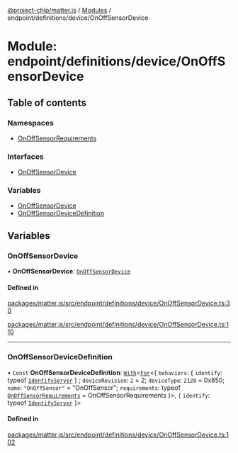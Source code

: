 [@project-chip/matter.js](../README.md) / [Modules](../modules.md) / endpoint/definitions/device/OnOffSensorDevice

# Module: endpoint/definitions/device/OnOffSensorDevice

## Table of contents

### Namespaces

- [OnOffSensorRequirements](endpoint_definitions_device_OnOffSensorDevice.OnOffSensorRequirements.md)

### Interfaces

- [OnOffSensorDevice](../interfaces/endpoint_definitions_device_OnOffSensorDevice.OnOffSensorDevice.md)

### Variables

- [OnOffSensorDevice](endpoint_definitions_device_OnOffSensorDevice.md#onoffsensordevice)
- [OnOffSensorDeviceDefinition](endpoint_definitions_device_OnOffSensorDevice.md#onoffsensordevicedefinition)

## Variables

### OnOffSensorDevice

• **OnOffSensorDevice**: [`OnOffSensorDevice`](../interfaces/endpoint_definitions_device_OnOffSensorDevice.OnOffSensorDevice.md)

#### Defined in

[packages/matter.js/src/endpoint/definitions/device/OnOffSensorDevice.ts:30](https://github.com/project-chip/matter.js/blob/558e12c94a201592c28c7bc0743705360b3e5ca6/packages/matter.js/src/endpoint/definitions/device/OnOffSensorDevice.ts#L30)

[packages/matter.js/src/endpoint/definitions/device/OnOffSensorDevice.ts:110](https://github.com/project-chip/matter.js/blob/558e12c94a201592c28c7bc0743705360b3e5ca6/packages/matter.js/src/endpoint/definitions/device/OnOffSensorDevice.ts#L110)

___

### OnOffSensorDeviceDefinition

• `Const` **OnOffSensorDeviceDefinition**: [`With`](node_export._internal_.md#with)\<[`For`](behavior_cluster_export._internal_.EndpointType.md#for)\<\{ `behaviors`: \{ `identify`: typeof [`IdentifyServer`](behavior_definitions_identify_export.IdentifyServer.md)  } ; `deviceRevision`: ``2`` = 2; `deviceType`: ``2128`` = 0x850; `name`: ``"OnOffSensor"`` = "OnOffSensor"; `requirements`: typeof [`OnOffSensorRequirements`](endpoint_definitions_device_OnOffSensorDevice.OnOffSensorRequirements.md) = OnOffSensorRequirements }\>, \{ `identify`: typeof [`IdentifyServer`](behavior_definitions_identify_export.IdentifyServer.md)  }\>

#### Defined in

[packages/matter.js/src/endpoint/definitions/device/OnOffSensorDevice.ts:102](https://github.com/project-chip/matter.js/blob/558e12c94a201592c28c7bc0743705360b3e5ca6/packages/matter.js/src/endpoint/definitions/device/OnOffSensorDevice.ts#L102)
